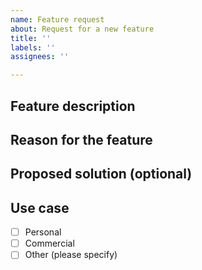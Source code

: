 ```yaml
---
name: Feature request
about: Request for a new feature
title: ''
labels: ''
assignees: ''

---
```


## Feature description

## Reason for the feature

## Proposed solution (optional)


## Use case

  - [ ] Personal
  - [ ] Commercial
  - [ ] Other (please specify)